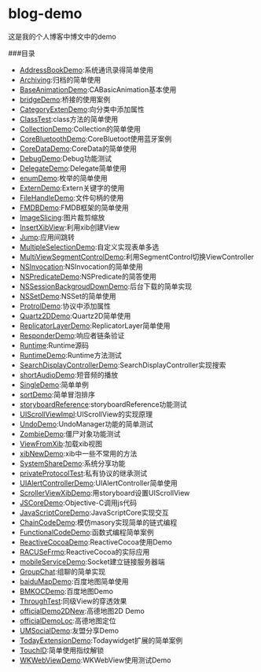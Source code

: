 # blog-demo
这是我的个人博客中博文中的demo

###目录
* [AddressBookDemo](AddressBookDemo):系统通讯录得简单使用
* [Archiving](Archiving):归档的简单使用
* [BaseAnimationDemo](BaseAnimationDemo):CABasicAnimation基本使用
* [bridgeDemo](bridgeDemo):桥接的使用案例
* [CategoryExtenDemo](CategoryExtenDemo):向分类中添加属性
* [ClassTest](ClassTest):class方法的简单使用
* [CollectionDemo](CollectionDemo):Collection的简单使用
* [CoreBluetoothDemo](CoreBluetoothDemo):CoreBluetoot使用蓝牙案例
* [CoreDataDemo](CoreDataDemo):CoreData的简单使用
* [DebugDemo](DebugDemo):Debug功能测试
* [DelegateDemo](DelegateDemo):Delegate简单使用
* [enumDemo](enumDemo):枚举的简单使用
* [ExternDemo](ExternDemo):Extern关键字的使用
* [FileHandleDemo](FileHandleDemo):文件句柄的使用
* [FMDBDemo](FMDBDemo):FMDB框架的简单使用
* [ImageSlicing](ImageSlicing):图片裁剪缩放
* [InsertXibView](InsertXibView):利用xib创建View
* [Jump](Jump):应用间跳转
* [MultipleSelectionDemo](MultipleSelectionDemo):自定义实现表单多选
* [MultiViewSegmentControlDemo](MultiViewSegmentControlDemo):利用SegmentControl切换ViewController
* [NSInvocation](NSInvocation):NSInvocation的简单使用
* [NSPredicateDemo](NSPredicateDemo):NSPredicate的简答使用
* [NSSessionBackgroudDownDemo](NSSessionBackgroudDownDemo):后台下载的简单实现
* [NSSetDemo](NSSetDemo):NSSet的简单使用
* [ProtrolDemo](ProtrolDemo):协议中添加属性
* [Quartz2DDemo](Quartz2DDemo):Quartz2D简单使用
* [ReplicatorLayerDemo](ReplicatorLayerDemo):ReplicatorLayer简单使用
* [ResponderDemo](ResponderDemo):响应者链条验证
* [Runtime](Runtime):Runtime源码
* [RuntimeDemo](RuntimeDemo):Runtime方法测试
* [SearchDisplayControllerDemo](SearchDisplayController):SearchDisplayController实现搜索
* [shortAudioDemo](shortAudioDemo):短音频的播放
* [SingleDemo](SingleDemo):简单单例
* [sortDemo](sortDemo):简单冒泡排序
* [storyboardReference](storyboardReference):storyboardReference功能测试
* [UIScrollViewImpl](UIScrollViewImpl):UIScrollView的实现原理
* [UndoDemo](UndoDemo):UndoManager功能的简单测试
* [ZombieDemo](ZombieDemo):僵尸对象功能测试
* [ViewFromXib](ViewFromXib):加载xib视图
* [xibNewDemo](xibNewDemo):xib中一些不常用的方法
* [SystemShareDemo](SystemShareDemo):系统分享功能
* [privateProtocolTest](privateProtocolTest):私有协议的继承测试
* [UIAlertControllerDemo](UIAlertControllerDemo):UIAlertController简单使用
* [ScrollerViewXibDemo](ScrollerViewXibDemo):用storyboard设置UIScrollView
* [JSCoreDemo](JSCoreDemo):Objective-C调用js代码
* [JavaScriptCoreDemo](JavaScriptCoreDemo):JavaScriptCore实现交互
* [ChainCodeDemo](ChainCodeDemo):模仿masory实现简单的链式编程
* [FunctionalCodeDemo](FunctionalCodeDemo):函数式编程简单案例
* [ReactiveCocoaDemo](ReactiveCocoaDemo):ReactiveCocoa使用Demo
* [RACUSeFrmo](RACUSeFrmo):ReactiveCocoa的实际应用
* [mobileServiceDemo](mobileServiceDemo):Socket建立链接服务器端
* [GroupChat](GroupChat):组聊的简单实现
* [baiduMapDemo](baiduMapDemo):百度地图简单使用
* [BMKOCDemo](BMKOCDemo):百度地图Demo
* [ThroughTest](ThroughTest):同级View的穿透效果
* [officialDemo2DNew](officialDemo2DNew):高德地图2D Demo
* [officialDemoLoc](officialDemoLoc):高德地图定位
* [UMSocialDemo](UMSocialDemo):友盟分享Demo
* [TodayExtensionDemo](TodayExtensionDemo):Todaywidget扩展的简单案例
* [TouchID](TouchID):简单使用指纹解锁
* [WKWebViewDemo](WKWebViewDemo):WKWebView使用测试Demo